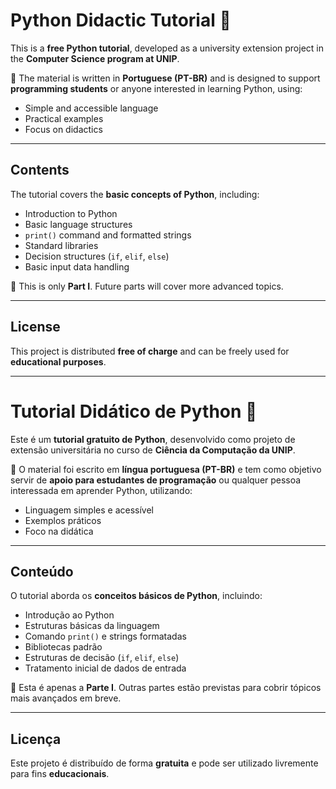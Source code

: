 
# Python Didactic Tutorial 🐍

This is a **free Python tutorial**, developed as a university extension project in the **Computer Science program at UNIP**.

📘 The material is written in **Portuguese (PT-BR)** and is designed to support **programming students** or anyone interested in learning Python, using:

- Simple and accessible language  
- Practical examples  
- Focus on didactics  

---

## Contents

The tutorial covers the **basic concepts of Python**, including:

- Introduction to Python  
- Basic language structures  
- `print()` command and formatted strings  
- Standard libraries  
- Decision structures (`if`, `elif`, `else`)  
- Basic input data handling  

📌 This is only **Part I**. Future parts will cover more advanced topics.  

---

## License

This project is distributed **free of charge** and can be freely used for **educational purposes**.  

---

# Tutorial Didático de Python 🐍

Este é um **tutorial gratuito de Python**, desenvolvido como projeto de extensão universitária no curso de **Ciência da Computação da UNIP**.

📘 O material foi escrito em **língua portuguesa (PT-BR)** e tem como objetivo servir de **apoio para estudantes de programação** ou qualquer pessoa interessada em aprender Python, utilizando:

- Linguagem simples e acessível  
- Exemplos práticos  
- Foco na didática  

---

## Conteúdo

O tutorial aborda os **conceitos básicos de Python**, incluindo:

- Introdução ao Python  
- Estruturas básicas da linguagem  
- Comando `print()` e strings formatadas  
- Bibliotecas padrão  
- Estruturas de decisão (`if`, `elif`, `else`)  
- Tratamento inicial de dados de entrada  

📌 Esta é apenas a **Parte I**. Outras partes estão previstas para cobrir tópicos mais avançados em breve.  

---

## Licença

Este projeto é distribuído de forma **gratuita** e pode ser utilizado livremente para fins **educacionais**.  
